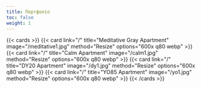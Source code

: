 ```yaml
---
title: Портфоліо
toc: false
weight: 1
---
```


{{< cards >}}
  {{< card link="/" title="Meditative Gray Apartment" image="/meditative1.jpg" method="Resize" options="600x q80 webp" >}}
  {{< card link="/" title="Calm Apartment" image="/calm1.jpg" method="Resize" options="600x q80 webp" >}}
  {{< card link="/" title="DY20 Apartment" image="/dy1.jpg" method="Resize" options="600x q80 webp" >}}
  {{< card link="/" title="YO85 Apartment" image="/yo1.jpg" method="Resize" options="600x q80 webp" >}}
{{< /cards >}}
